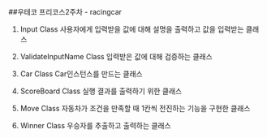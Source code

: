 ##우테코 프리코스2주차 - racingcar

  1. Input Class
     사용자에게 입력받을 값에 대해 설명을 출력하고 값을 입력받는 클래스
  2. ValidateInputName Class
     입력받은 값에 대해 검증하는 클래스
     
  3. Car Class
     Car인스턴스를 만드는 클래스
  4. ScoreBoard Class
     실행 결과를 출력하기 위한 클래스
  5. Move Class
     자동차가 조건을 만족할 때 1칸씩 전진하는 기능을 구현한 클래스
  6. Winner Class
     우승자를 추출하고 출력하는 클래스
